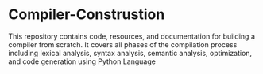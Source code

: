 # Compiler-Construstion
This repository contains code, resources, and documentation for building a compiler from scratch. It covers all phases of the compilation process including lexical analysis, syntax analysis, semantic analysis, optimization, and code generation using Python Language
